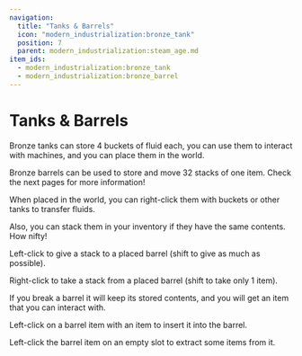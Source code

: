 ```yaml
---
navigation:
  title: "Tanks & Barrels"
  icon: "modern_industrialization:bronze_tank"
  position: 7
  parent: modern_industrialization:steam_age.md
item_ids:
  - modern_industrialization:bronze_tank
  - modern_industrialization:bronze_barrel
---
```


# Tanks & Barrels

Bronze tanks can store 4 buckets of fluid each, you can use them to interact with machines, and you can place them in the world.

Bronze barrels can be used to store and move 32 stacks of one item. Check the next pages for more information!

When placed in the world, you can right-click them with buckets or other tanks to transfer fluids.

Also, you can stack them in your inventory if they have the same contents. How nifty!

<Recipe id="modern_industrialization:materials/bronze/craft/tank" />

Left-click to give a stack to a placed barrel (shift to give as much as possible).

Right-click to take a stack from a placed barrel (shift to take only 1 item).

<Recipe id="modern_industrialization:materials/bronze/craft/barrel" />

If you break a barrel it will keep its stored contents, and you will get an item that you can interact with.

Left-click on a barrel item with an item to insert it into the barrel.

Left-click the barrel item on an empty slot to extract some items from it.

